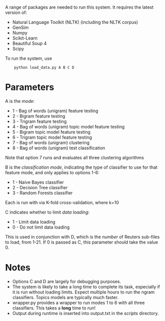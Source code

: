 A range of packages are needed to run this system. It requires the latest version of:
+ Natural Language Toolkit (NLTK) (including the NLTK corpus)
+ GenSim
+ Numpy
+ Scikit-Learn
+ Beautiful Soup 4 
+ Scipy

To run the system, use 
```
    python load_data.py A B C D
```
Parameters
==========
A is the _mode_:
+ 1 - Bag of words (unigram) feature testing
+ 2 - Bigram feature testing
+ 3 - Trigram feature testing
+ 4 - Bag of words (unigram) topic model feature testing
+ 5 - Bigram topic model feature testing
+ 6 - Trigram topic model feature testing
+ 7 - Bag of words (unigram) clustering
+ 8 - Bag of words (unigram) test classification

Note that option 7 runs and evaluates all three clustering algorithms

B is the _classification mode_, indicating the type of classifier to use for that feature mode, and only applies to options 1-6:
+ 1 - Naive Bayes classifier
+ 2 - Decision Tree classifier
+ 3 - Random Forests classifier

Each is run with via K-fold cross-validation, where k=10

C indicates whether to limit _data loading_:
+ 1 - Limit data loading
+ 0 - Do not limit data loading

This is used in conjunction with D, which is the _number_ of Reuters sub-files to load, from 1-21. If 0 is passed as C, this parameter should take the value 0.

Notes
========
+ Options C and D are largely for debugging purposes.
+ The system is likely to take a long time to complete its task, especially if it is run without loading limits. Expect multiple hours to run the ngram classifiers. Topics models are typically much faster.
+ wrapper.py provides a wrapper to run modes 1 to 6 with all three classifiers. This takes a **long** time to run!
+ Output during runtime is inserted into output.txt in the _scripts_ directory.
